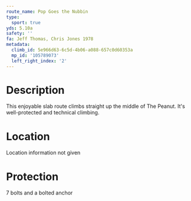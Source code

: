 ```yaml
---
route_name: Pop Goes the Nubbin
type:
  sport: true
yds: 5.10a
safety: ''
fa: Jeff Thomas, Chris Jones 1978
metadata:
  climb_id: 5e966d63-6c5d-4b06-a088-657c0d60353a
  mp_id: '105789073'
  left_right_index: '2'
---
```

# Description
This enjoyable slab route climbs straight up the middle of The Peanut.  It's well-protected and technical climbing.

# Location
Location information not given

# Protection
7 bolts and a bolted anchor
